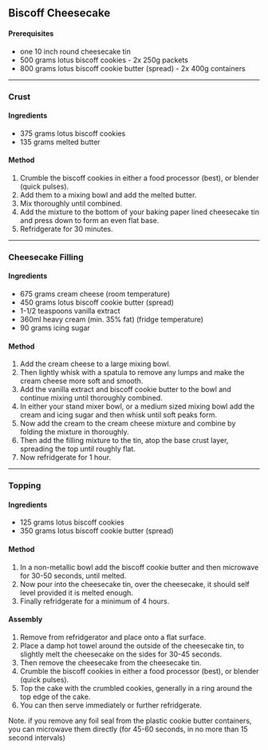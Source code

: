 ## Biscoff Cheesecake

#### Prerequisites

* one 10 inch round cheesecake tin
* 500 grams lotus biscoff cookies - 2x 250g packets
* 800 grams lotus biscoff cookie butter (spread) - 2x 400g containers


---

### Crust

#### Ingredients

* 375 grams lotus biscoff cookies
* 135 grams melted butter

#### Method

1. Crumble the biscoff cookies in either a food processor (best), or blender (quick pulses).
1. Add them to a mixing bowl and add the melted butter.
1. Mix thoroughly until combined.
1. Add the mixture to the bottom of your baking paper lined cheesecake tin and press down to form an even flat base.
1. Refridgerate for 30 minutes.


---

### Cheesecake Filling

#### Ingredients

* 675 grams cream cheese (room temperature)
* 450 grams lotus biscoff cookie butter (spread)
* 1-1/2 teaspoons vanilla extract
* 360ml heavy cream (min. 35% fat) (fridge temperature)
* 90 grams icing sugar

#### Method

1. Add the cream cheese to a large mixing bowl.
1. Then lightly whisk with a spatula to remove any lumps and make the cream cheese more soft and smooth.
1. Add the vanilla extract and biscoff cookie butter to the bowl and continue mixing until thoroughly combined.
1. In either your stand mixer bowl, or a medium sized mixing bowl add the cream and icing sugar and then whisk until soft peaks form.
1. Now add the cream to the cream cheese mixture and combine by folding the mixture in thoroughly.
1. Then add the filling mixture to the tin, atop the base crust layer, spreading the top until roughly flat.
1. Now refridgerate for 1 hour.


---

### Topping

#### Ingredients

* 125 grams lotus biscoff cookies
* 350 grams lotus biscoff cookie butter (spread)

#### Method

1. In a non-metallic bowl add the biscoff cookie butter and then microwave for 30-50 seconds, until melted.
1. Now pour into the cheesecake tin, over the cheesecake, it should self level provided it is melted enough.
1. Finally refridgerate for a minimum of 4 hours.

#### Assembly

1. Remove from refridgerator and place onto a flat surface.
1. Place a damp hot towel around the outside of the cheesecake tin, to slightly melt the cheesecake on the sides for 30-45 seconds.
1. Then remove the cheesecake from the cheesecake tin.
1. Crumble the biscoff cookies in either a food processor (best), or blender (quick pulses).
1. Top the cake with the crumbled cookies, generally in a ring around the top edge of the cake.
1. You can then serve immediately or further refridgerate.

Note. if you remove any foil seal from the plastic cookie butter containers, you can microwave them directly (for 45-60 seconds, in no more than 15 second intervals)
